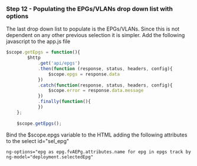 
### Step 12 - Populating the EPGs/VLANs drop down list with options

The last drop down list to populate is the EPGs/VLANs. Since this is not dependent on any other previous selection
it is simpler. Add the following javascript to the app.js file 

```javascript
$scope.getEpgs = function(){
        $http
            .get('api/epgs')
            .then(function (response, status, headers, config){
                $scope.epgs = response.data
            })
            .catch(function(response, status, headers, config){
                $scope.error = response.data.message
            })
            .finally(function(){
            })
    };
    
    $scope.getEpgs();
```

Bind the $scope.epgs variable to the HTML adding the following attributes to the select id="sel_epg"
```html
ng-options="epg as epg.fvAEPg.attributes.name for epg in epgs track by epg.fvAEPg.attributes.name" 
ng-model="deployment.selectedEpg"
```